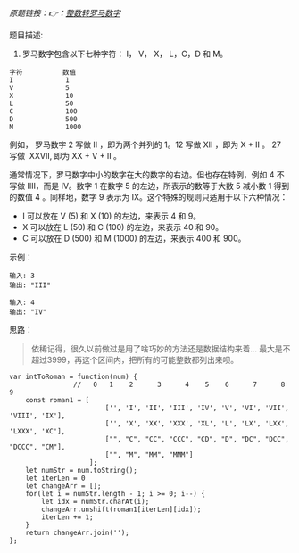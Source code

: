 
*原题链接：👉：[整数转罗马数字](https://leetcode-cn.com/problems/integer-to-roman/)*

题目描述:
1. 罗马数字包含以下七种字符： I， V， X， L，C，D 和 M。
```
字符          数值
I             1
V             5
X             10
L             50
C             100
D             500
M             1000
```

例如， 罗马数字 2 写做 II ，即为两个并列的 1。12 写做 XII ，即为 X + II 。 27 写做  XXVII, 即为 XX + V + II 。

通常情况下，罗马数字中小的数字在大的数字的右边。但也存在特例，例如 4 不写做 IIII，而是 IV。数字 1 在数字 5 的左边，所表示的数等于大数 5 减小数 1 得到的数值 4 。同样地，数字 9 表示为 IX。这个特殊的规则只适用于以下六种情况：
- I 可以放在 V (5) 和 X (10) 的左边，来表示 4 和 9。
- X 可以放在 L (50) 和 C (100) 的左边，来表示 40 和 90。 
- C 可以放在 D (500) 和 M (1000) 的左边，来表示 400 和 900。

示例：
```
输入: 3
输出: "III"
```

```
输入: 4
输出: "IV"
```
思路：

> 依稀记得，很久以前做过是用了啥巧妙的方法还是数据结构来着...
> 最大是不超过3999，再这个区间内，把所有的可能整数都列出来呗。



```
var intToRoman = function(num) {
                //   0   1    2      3      4    5    6      7      8      9
    const roman1 = [
                        ['', 'I', 'II', 'III', 'IV', 'V', 'VI', 'VII', 'VIII', 'IX'],
                        ['', 'X', 'XX', 'XXX', 'XL', 'L', 'LX', 'LXX', 'LXXX', 'XC'],
                        ["", "C", "CC", "CCC", "CD", "D", "DC", "DCC", "DCCC", "CM"],
                        ["", "M", "MM", "MMM"]
                    ];
    let numStr = num.toString();
    let iterLen = 0
    let changeArr = [];
    for(let i = numStr.length - 1; i >= 0; i--) {
        let idx = numStr.charAt(i);
        changeArr.unshift(roman1[iterLen][idx]);
        iterLen += 1;   
    }
    return changeArr.join('');
};

```



